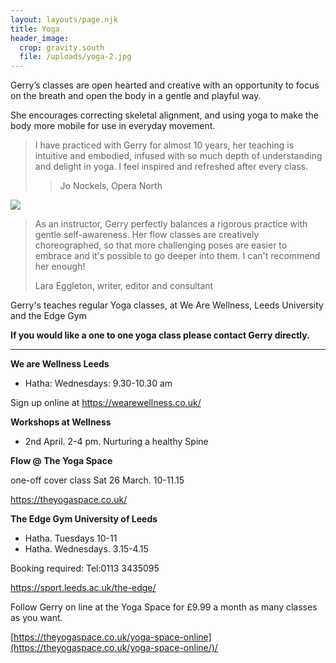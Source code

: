 ```yaml
---
layout: layouts/page.njk
title: Yoga
header_image:
  crop: gravity.south
  file: /uploads/yoga-2.jpg
---
```

Gerry’s classes are open hearted and creative with an opportunity to focus on the breath and open the body in a gentle and playful way.

She encourages correcting skeletal alignment, and using yoga to make the body more mobile for use in everyday movement.

> I have practiced with Gerry for almost 10 years, her teaching is intuitive and embodied, infused with so much depth of understanding and delight in yoga. I feel inspired and refreshed after every class.
>
> > Jo Nockels, Opera North

![](/uploads/yoga-3.jpg)

> As an instructor, Gerry perfectly balances a rigorous practice with gentle self-awareness. Her flow classes are creatively choreographed, so that more challenging poses are easier to embrace and it's possible to go deeper into them. I can't recommend her enough!
>
> Lara Eggleton, writer, editor and consultant

Gerry's teaches regular Yoga classes, at We Are Wellness, Leeds University and the Edge Gym

**If you would like a one to one yoga class please contact Gerry directly.**

- - -

**We are Wellness Leeds**  

* Hatha: Wednesdays: 9.30-10.30 am 

Sign up online at  <https://wearewellness.co.uk/>

**Workshops at Wellness** 

* 2nd April. 2-4 pm. Nurturing a healthy Spine

**Flow @ The Yoga Space**

one-off cover class  Sat 26  March. 10-11.15

<https://theyogaspace.co.uk/>

**The Edge Gym University of Leeds**

* Hatha. Tuesdays 10-11
* Hatha. Wednesdays. 3.15-4.15

Booking required: Tel:0113 3435095

<https://sport.leeds.ac.uk/the-edge/>

[](https://clients.mindbodyonline.com/classic/ws?studioid=299588&stype=-103&sView=day&sLoc=0&sTrn=100000003)Follow Gerry on line at the Yoga Space for £9.99 a month as many classes as you want.

[https://theyogaspace.co.uk/yoga-space-online](https://theyogaspace.co.uk/yoga-space-online/)/